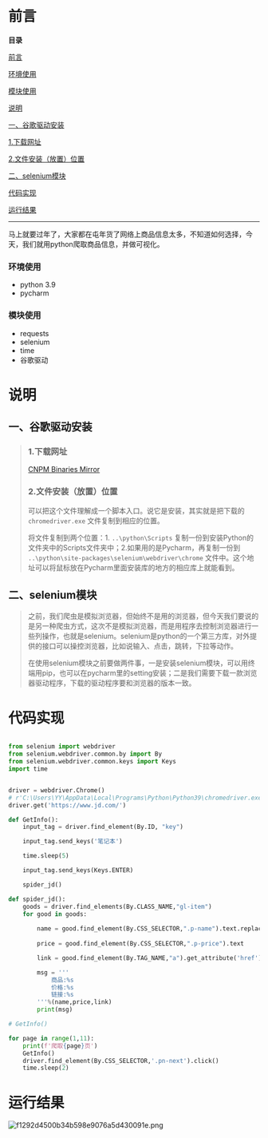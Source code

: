 # 前言

**目录**

[前言](#%E5%89%8D%E8%A8%80)

[环境使用](#%E7%8E%AF%E5%A2%83%E4%BD%BF%E7%94%A8)

[模块使用](#%E6%A8%A1%E5%9D%97%E4%BD%BF%E7%94%A8)

[说明](#%E8%AF%B4%E6%98%8E)

[一、谷歌驱动安装](#%E4%B8%80%E3%80%81%E8%B0%B7%E6%AD%8C%E9%A9%B1%E5%8A%A8%E5%AE%89%E8%A3%85)

[1.下载网址](#1.%E4%B8%8B%E8%BD%BD%E7%BD%91%E5%9D%80)

[2.文件安装（放置）位置](#2.%E6%96%87%E4%BB%B6%E5%AE%89%E8%A3%85%EF%BC%88%E6%94%BE%E7%BD%AE%EF%BC%89%E4%BD%8D%E7%BD%AE)

[二、selenium模块](#%E4%BA%8C%E3%80%81selenium%E6%A8%A1%E5%9D%97)

[代码实现](#%C2%A0%E4%BB%A3%E7%A0%81%E5%AE%9E%E7%8E%B0)

[运行结果](#%E8%BF%90%E8%A1%8C%E7%BB%93%E6%9E%9C)

---

马上就要过年了，大家都在屯年货了网络上商品信息太多，不知道如何选择，今天，我们就用python爬取商品信息，并做可视化。

### **环境使用**

- python 3.9
- pycharm

### **模块使用**

- requests
- selenium
- time
- 谷歌驱动

# **说明**

## 一、谷歌驱动安装

> ### 1.下载网址
> 
> [CNPM Binaries Mirror](https://registry.npmmirror.com/binary.html?path=chromedriver/ "CNPM Binaries Mirror")
> 
> ### 2.文件安装（放置）位置
> 
> 可以把这个文件理解成一个脚本入口。说它是安装，其实就是把下载的 `chromedriver.exe` 文件复制到相应的位置。
> 
> 将文件复制到两个位置：1. `..\python\Scripts` 复制一份到安装Python的文件夹中的Scripts文件夹中；2.如果用的是Pycharm，再复制一份到 `..\python\site-packages\selenium\webdriver\chrome` 文件中。这个地址可以将鼠标放在Pycharm里面安装库的地方的相应库上就能看到。

## 二、selenium模块

> 之前，我们爬虫是模拟浏览器，但始终不是用的浏览器，但今天我们要说的是另一种爬虫方式，这次不是模拟浏览器，而是用程序去控制浏览器进行一些列操作，也就是selenium。selenium是python的一个第三方库，对外提供的接口可以操控浏览器，比如说输入、点击，跳转，下拉等动作。
> 
> 在使用selenium模块之前要做两件事，一是安装selenium模块，可以用终端用pip，也可以在pycharm里的setting安装；二是我们需要下载一款浏览器驱动程序，下载的驱动程序要和浏览器的版本一致。

# 代码实现

```python

from selenium import webdriver
from selenium.webdriver.common.by import By
from selenium.webdriver.common.keys import Keys
import time


driver = webdriver.Chrome()
# r'C:\Users\YY\AppData\Local\Programs\Python\Python39\chromedriver.exe'
driver.get('https://www.jd.com/')

def GetInfo():
    input_tag = driver.find_element(By.ID, "key")

    input_tag.send_keys('笔记本') 

    time.sleep(5)

    input_tag.send_keys(Keys.ENTER)

    spider_jd()

def spider_jd():
    goods = driver.find_elements(By.CLASS_NAME,"gl-item")
    for good in goods:
        
        name = good.find_element(By.CSS_SELECTOR,".p-name").text.replace('\n','')
      
        price = good.find_element(By.CSS_SELECTOR,".p-price").text

        link = good.find_element(By.TAG_NAME,"a").get_attribute('href')

        msg = '''
            商品:%s
            价格:%s
            链接:%s
        '''%(name,price,link)
        print(msg)

# GetInfo()

for page in range(1,11):
    print(f'爬取{page}页')
    GetInfo()
    driver.find_element(By.CSS_SELECTOR,'.pn-next').click()
    time.sleep(2)
```

# 运行结果

![f1292d4500b34b598e9076a5d430091e.png](https://img-blog.csdnimg.cn/f1292d4500b34b598e9076a5d430091e.png)